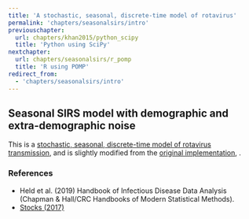 ```yaml
---
title: 'A stochastic, seasonal, discrete-time model of rotavirus'
permalink: 'chapters/seasonalsirs/intro'
previouschapter:
  url: chapters/khan2015/python_scipy
  title: 'Python using SciPy'
nextchapter:
  url: chapters/seasonalsirs/r_pomp
  title: 'R using POMP'
redirect_from:
  - 'chapters/seasonalsirs/intro'
---
```


## Seasonal SIRS model with demographic and extra-demographic noise

This is a [stochastic, seasonal, discrete-time model of rotavirus transmission](https://arxiv.org/abs/1712.03058), and is slightly modified from the [original implementation](https://github.com/theresasophia/chapter_IFmethods), .

### References

- Held et al. (2019) Handbook of Infectious Disease Data Analysis (Chapman & Hall/CRC Handbooks of Modern Statistical Methods).
- [Stocks (2017)](https://arxiv.org/abs/1712.03058)


